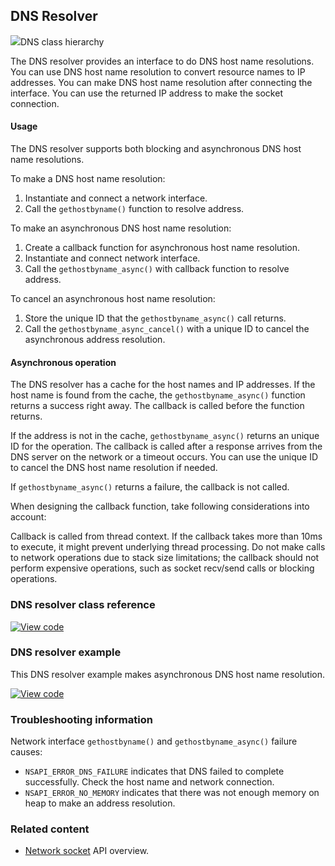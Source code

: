 ## DNS Resolver

<span class="images">![](https://os.mbed.com/docs/development/mbed-os-api-doxy/class_d_n_s.png)<span>DNS class hierarchy</span></span>

The DNS resolver provides an interface to do DNS host name resolutions. You can use DNS host name resolution to convert resource names to IP addresses. You can make DNS host name resolution after connecting the interface. You can use the returned IP address to make the socket connection.

#### Usage

The DNS resolver supports both blocking and asynchronous DNS host name resolutions.

To make a DNS host name resolution:

1. Instantiate and connect a network interface.
1. Call the `gethostbyname()` function to resolve address.

To make an asynchronous DNS host name resolution:

1. Create a callback function for asynchronous host name resolution.
1. Instantiate and connect network interface.
1. Call the `gethostbyname_async()` with callback function to resolve address.

To cancel an asynchronous host name resolution:

1. Store the unique ID that the `gethostbyname_async()` call returns.
1. Call the `gethostbyname_async_cancel()` with a unique ID to cancel the asynchronous address resolution.

#### Asynchronous operation

The DNS resolver has a cache for the host names and IP addresses. If the host name is found from the cache, the `gethostbyname_async()` function returns a success right away. The callback is called before the function returns.

If the address is not in the cache, `gethostbyname_async()` returns an unique ID for the operation. The callback is called after a response arrives from the DNS server on the network or a timeout occurs. You can use the unique ID to cancel the DNS host name resolution if needed.

If `gethostbyname_async()` returns a failure, the callback is not called.

When designing the callback function, take following considerations into account:

Callback is called from thread context. If the callback takes more than 10ms to execute, it might prevent underlying thread processing. Do not make calls to network operations due to stack size limitations; the callback should not perform expensive operations, such as socket recv/send calls or blocking operations.

### DNS resolver class reference

[![View code](https://www.mbed.com/embed/?type=library)](https://os.mbed.com/docs/development/mbed-os-api-doxy/_d_n_s_8h_source.html)

### DNS resolver example

This DNS resolver example makes asynchronous DNS host name resolution.

[![View code](https://www.mbed.com/embed/?url=https://os.mbed.com/teams/mbed_example/code/DNS_GetHostbyNameAsync_Example/)](https://os.mbed.com/teams/mbed_example/code/DNS_GetHostbyNameAsync_Example/file/d0f7d306a900/main.cpp)

### Troubleshooting information

Network interface `gethostbyname()` and `gethostbyname_async()` failure causes:

- `NSAPI_ERROR_DNS_FAILURE` indicates that DNS failed to complete successfully. Check the host name and network connection.
- `NSAPI_ERROR_NO_MEMORY` indicates that there was not enough memory on heap to make an address resolution.

### Related content

- [Network socket](network-socket.html) API overview.
